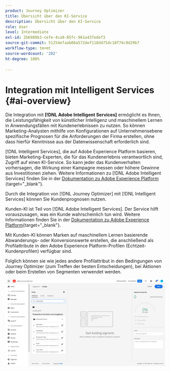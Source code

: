 ```yaml
---
product: Journey Optimizer
title: Übersicht über den KI-Service
description: Übersicht über den KI-Service
role: User
level: Intermediate
exl-id: 2b6989b3-cefe-4ca9-85fc-961a437edef3
source-git-commit: 51254efaab08a572def118d475dc18f74c9d29b7
workflow-type: tm+mt
source-wordcount: '202'
ht-degree: 100%

---
```


# Integration mit Intelligent Services {#ai-overview}

Die Integration mit **[!DNL Adobe Intelligent Services]** ermöglicht es Ihnen, die Leistungsfähigkeit von künstlicher Intelligenz und maschinellem Lernen in Anwendungsfällen mit Kundenerlebnissen zu nutzen. So können Marketing-Analysten mithilfe von Konfigurationen auf Unternehmensebene spezifische Prognosen für die Anforderungen der Firma erstellen, ohne dass hierfür Kenntnisse aus der Datenwissenschaft erforderlich sind.

[!DNL Intelligent Services], die auf Adobe Experience Platform basieren, bieten Marketing-Experten, die für das Kundenerlebnis verantwortlich sind, Zugriff auf einen KI-Service. So kann jeder das Kundenverhalten vorhersagen, die Wirkung einer Kampagne messen oder höhere Gewinne aus Investitionen ziehen. Weitere Informationen zu [!DNL Adobe Intelligent Services] finden Sie in der [Dokumentation zu Adobe Experience Platform ](https://experienceleague.adobe.com/docs/experience-platform/intelligent-services/home.html?lang=de){target=&quot;_blank&quot;}.

Durch die Integration von [!DNL Journey Optimizer] mit [!DNL Intelligent Services] können Sie Kundenprognosen nutzen.

Kunden-KI ist Teil von [!DNL Adobe Intelligent Services]. Der Service hilft vorauszusagen, was ein Kunde wahrscheinlich tun wird. Weitere Informationen finden Sie in der [Dokumentation zu Adobe Experience Platform](https://experienceleague.adobe.com/docs/experience-platform/intelligent-services/customer-ai/overview.html?lang=de){target=&quot;_blank&quot;}.

Mit Kunden-KI können Marken auf maschinellem Lernen basierende Abwanderungs- oder Konversionswerte erstellen, die anschließend als Profilattribute in den Adobe Experience Platform-Profilen (Echtzeit-Kundenprofilen) verfügbar sind.

Folglich können sie wie jedes andere Profilattribut in den Bedingungen von Journey Optimizer (zum Treffen der besten Entscheidungen), bei Aktionen oder beim Erstellen von Segmenten verwendet werden.

![](../assets/customer-ai.png)

